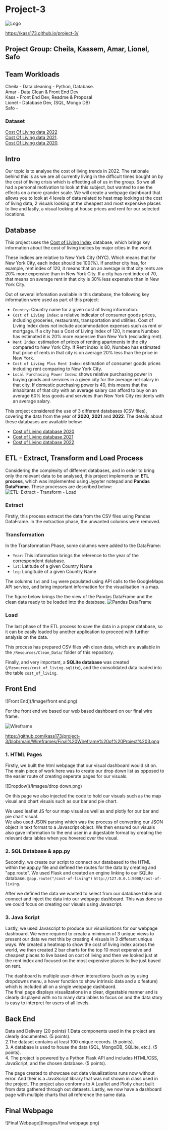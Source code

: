 # Project-3

![Logo](Images/Cost.jpeg)

https://kass173.github.io/project-3/

## Project Group: Cheila, Kassem, Amar, Lionel, Safo  

## Team Workloads

Cheila - Data cleaning - Python, Database.  
Amar - Data Clean & Front End Dev  
Kass - Front End Dev, Readme & Proposal  
Lionel - Database Dev, (SQL, Mongo DB)  
Safo - 

### Dataset

[Cost Of Living data 2022](Resources/Cost_of_Living_2022.csv)  
[Cost Of Living data 2021](Resources/Cost_of_Living_2021.csv).  
[Cost Of Living data 2020](Resources/Cost_of_Living_2020.csv).  

## Intro

Our topic is to analyse the cost of living trends in 2022. The rationale behind this is as we are all currently living in the difficult times 
bought on by the cost of living crisis which is effecting all of us in the group.
So we all had a personal motivation to look at this subject, but wanted to see the effects on a more grander scale. 
We will create a webpage dashboard that allows you to look at 4 levels of data related to heat map looking at the cost of living data, 2 visuals
looking at the cheapest and most expensive places to live and lastly, a visual looking at house prices and rent for our selected locations.


## Database

This project uses the [Cost of Living Index](https://www.kaggle.com/datasets/ankanhore545/cost-of-living-index-2022) database, which brings key information about the cost of living indices by major cities in the world.

These indices are relative to New York City (NYC). Which means that for New York City, each index should be 100(%). If another city has, for example, rent index of 120, it means that on an average in that city rents are 20% more expensive than in New York City. If a city has rent index of 70, that means on average rent in that city is 30% less expensive than in New York City.

Out of several infomation available in this database, the following key information were used as part of this project:
 * `Country`: Country name for a given cost of living information.
 * `Cost of Living Index`: a relative indicator of consumer goods prices, including groceries, restaurants, transportation and utilities. Cost of Living Index does not include accommodation expenses such as rent or mortgage. If a city has a Cost of Living Index of 120, it means Numbeo has estimated it is 20% more expensive than New York (excluding rent).
 * `Rent Index`: estimation of prices of renting apartments in the city compared to New York City. If Rent index is 80, Numbeo has estimated that price of rents in that city is on average 20% less than the price in New York.
 * `Cost of Living Plus Rent Index`: estimation of consumer goods prices including rent comparing to New York City.
 * `Local Purchasing Power Index`: shows relative purchasing power in buying goods and services in a given city for the average net salary in that city. If domestic purchasing power is 40, this means that the inhabitants of that city with an average salary can afford to buy on an average 60%  less goods and services than New York City residents with an average salary.

This project considered the use of 3 different databases (CSV files), covering the data from the year of **2020**, **2021** and **2022**. The details about these databases are available below:
 * [Cost of Living database 2020](https://www.kaggle.com/datasets/andradaolteanu/2020-cost-of-living)
 * [Cost of Living database 2021](https://www.kaggle.com/datasets/ryanbbrown/cost-of-living-index-by-country-numbeo-2021)
 * [Cost of Living database 2022](https://www.kaggle.com/datasets/ankanhore545/cost-of-living-index-2022)


## ETL - Extract, Transform and Load Process

Considering the complexity of different databases, and in order to bring only the relevant data to be analysed, this project implements an **ETL process**, which was implemented using Jypyter notepad and **Pandas DataFrame**. These processes are described below:
![ETL: Extract - Transform - Load](/Images/ETL.png)

### Extract

Firstly, this process extracst the data from the CSV files using Pandas DataFrame. In the extraction phase, the unwanted columns were removed.

### Transformation

In the Transformation Phase, some columns were added to the DataFrame:
 * `Year`: This information brings the reference to the year of the correspondent database.
 * `lat`: Latitude of a given Country Name
 * `lng`: Longitude of a given Country Name

The columns `lat` and `lng` were populated using API calls to the GoogleMaps API service, and bring important information for the visualisation in a map.

The figure below brings the the view of the Pandas DataFrame and the clean data ready to be loaded into the database.
![Pandas DataFrame](/Images/Pandas_DataFrame.png)


### Load

The last phase of the ETL process to save the data in a proper database, so it can be easily loaded by another application to proceed with further analysis on the data.

This process has prepared CSV files wih clean data, which are available in the `/Resources/Clean_Data/` folder of this repository.

Finally, and very important, a **SQLite database** was created (`/Resources/cost_of_living.sqlite`), and the consolidated data loaded into the table `cost_of_living`.


## Front End

![Front End](/Image/front end.png)

For the front end we based our web based dashboard on our final wire frame. 

![Wireframe](/Images/wireframe.png)

https://github.com/kass173/project-3/blob/main/Wireframes/Final%20Wireframe%20of%20Project%203.png

### 1. HTML Pages
Firstly, we built the html webpage that our visual dashboard would sit on. The main piece of work here was to create our drop down list as opposed to 
the easier route of creating seperate pages for our visuals.  

![Dropdow](/Images/drop down.png)

On this page we also injected the code to hold our visuals such as the map visual and chart visuals such as our bar and pie chart.

We used leaflet JS for our map visual as well as and plotly for our bar and pie chart visual.  
We also used JSON parsing which was the process of converting our JSON object in text format to a Javascript object.
We then ensured our visuals also gave information to the end user in a digestable format by creating the relevant data lables when you hovered over the 
visual.

### 2. SQL Database & app.py
Secondly, we create our script to connect our databased to the HTML within the app.py file and defined the routes for the data by creating and 
"app.route". We used Flask and created an engine linking to our SQLite database. `@app.route("/cost-of-living")` `http://127.0.0.1:5000/cost-of-living`. 

After we defined the data we wanted to select from our database table and connect and inject the data into our webpage dashboard. This was done so we 
could focus on creating our visuals using Javascript.

### 3. Java Script
Lastly, we used Javascript to produce our visualisations for our webpage dashboard. We were required to create a minimum of 3 unique views to present our
data we met this by creating 4 visuals in 3 differant unique ways. We created a heatmap to show the cost of living index across the world, we then
created 2 bar charts for the top 10 most expensive and cheapest places to live based on cost of living and then we looked just at the rent index and
focused on the most expensive places to live just based on rent.   

The dashboard is multiple user-driven interactions (such as by using dropdowns menu, a hover function to show intrinsic data and a x feature) which is
included all on a single webpage dashbaord.  
The final page displays visualizations in a clear, digestable manner and is clearly displayed with no to many data lables to focus on and the data story
is easy to interpret for users of all levels.

## Back End

Data and Delivery (20 points)
1.Data components used in the project are clearly documented. (5 points).  
2.The dataset contains at least 100 unique records. (5 points).  
3. A database is used to house the data (SQL, MongoDB, SQLite, etc.). (5 points).  
4. The project is powered by a Python Flask API and includes HTML/CSS, JavaScript, and the chosen database. (5 points).  

The page created to showcase out data visualizations runs now without error. And their is a JavaScript library that was not shown in class used in the 
project. The project also conforms to A Leaflet and Plotly chart built from data gathered through out datasets. Lastly, we now have a dashboard page with 
multiple charts that all reference the same data. 

## Final Webpage

![Final Webpage](Images/final webpage.png)




